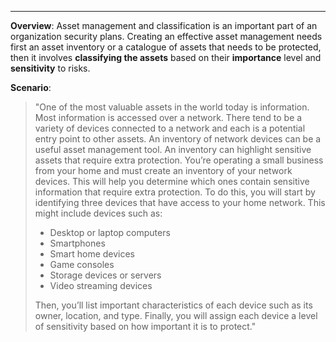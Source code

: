 ___

**Overview**: Asset management and classification is an important part of an organization security plans. Creating an effective asset management needs first an asset inventory or a catalogue of assets that needs to be protected, then it involves **classifying the assets** based on their **importance** level and **sensitivity** to risks.

**Scenario**: 

> "One of the most valuable assets in the world today is information. Most information is accessed over a network. There tend to be a variety of devices connected to a network and each is a potential entry point to other assets.
> An inventory of network devices can be a useful asset management tool. An inventory can highlight sensitive assets that require extra protection.
> You’re operating a small business from your home and must create an inventory of your network devices. This will help you determine which ones contain sensitive information that require extra protection.
> To do this, you will start by identifying three devices that have access to your home network. This might include devices such as:
> - Desktop or laptop computers
> - Smartphones
> - Smart home devices
> - Game consoles
> - Storage devices or servers
> - Video streaming devices
>   
> Then, you’ll list important characteristics of each device such as its owner, location, and type. Finally, you will assign each device a level of sensitivity based on how important it is to protect."

